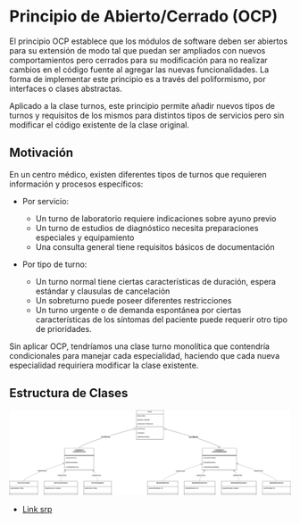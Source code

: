 # Principio de Abierto/Cerrado (OCP)

El principio OCP establece que los módulos de software deben ser abiertos para su extensión de modo tal que puedan ser ampliados con nuevos comportamientos pero cerrados para su modificación para no realizar cambios en el código fuente al agregar las nuevas funcionalidades. La forma de implementar este principio es a través del poliformismo, por interfaces o clases abstractas.

Aplicado a la clase turnos, este principio permite añadir nuevos tipos de turnos y requisitos de los mismos para distintos tipos de servicios pero sin modificar el código existente de la clase original.

## Motivación

En un centro médico, existen diferentes tipos de turnos que requieren información y procesos específicos:

+ Por servicio:
  - Un turno de laboratorio requiere indicaciones sobre ayuno previo
  - Un turno de estudios de diagnóstico necesita preparaciones especiales y equipamiento
  - Una consulta general tiene requisitos básicos de documentación

+ Por tipo de turno:
  - Un turno normal tiene ciertas características de duración, espera estándar y clausulas de cancelación
  - Un sobreturno puede poseer diferentes restricciones
  - Un turno urgente o de demanda espontánea por ciertas características de los síntomas del paciente puede requerir otro         tipo de prioridades.

Sin aplicar OCP, tendríamos una clase turno monolítica que contendría condicionales para manejar cada especialidad, haciendo que cada nueva especialidad requiriera modificar la clase existente.

## Estructura de Clases

 ![Ejemplo ocp](imagenes/019_Parcial_1_SOLID_OCP.jpg)
 * [Link srp](https://drive.google.com/file/d/1R1WujRBbFwS2cII3Ohx8CVwmzr9upmUp/view?usp=sharing)
